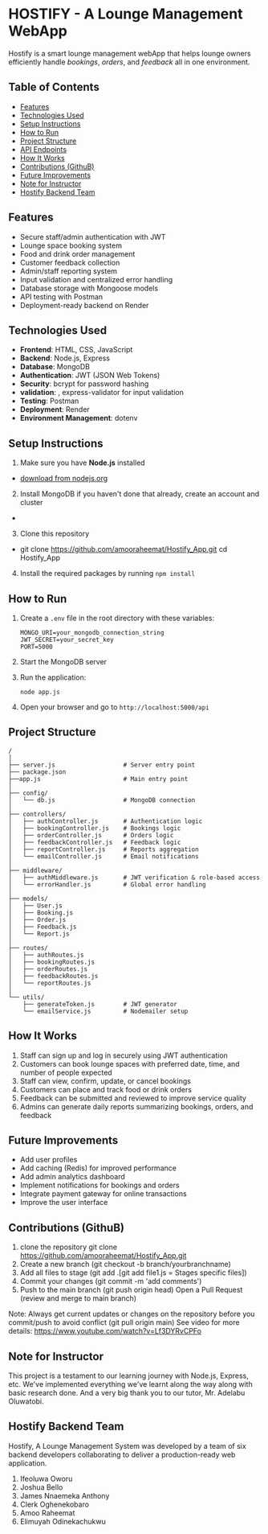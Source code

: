 
# HOSTIFY - A Lounge Management WebApp

Hostify is a smart lounge management webApp that helps lounge owners efficiently handle *bookings*, *orders*, and *feedback* all in one environment.

## Table of Contents
- [Features](#features)
- [Technologies Used](#technologies-used)
- [Setup Instructions](#setup-instructions)
- [How to Run](#how-to-run)
- [Project Structure](#project-structure)
- [API Endpoints](#api-endpoints)
- [How It Works](#how-it-works)
- [Contributions (GithuB)](#Contributions (GithuB))
- [Future Improvements](#future-improvements)
- [Note for Instructor](#note-for-instructor)
- [Hostify Backend Team](#hostify-backend-team)

## Features

- Secure staff/admin authentication with JWT  
- Lounge space booking system  
- Food and drink order management  
- Customer feedback collection  
- Admin/staff reporting system  
- Input validation and centralized error handling  
- Database storage with Mongoose models  
- API testing with Postman  
- Deployment-ready backend on Render

## Technologies Used

- **Frontend**: HTML, CSS, JavaScript
- **Backend**: Node.js, Express
- **Database**: MongoDB
- **Authentication**: JWT (JSON Web Tokens)
- **Security**: bcrypt for password hashing
- **validation**: , express-validator for input validation
- **Testing**: Postman
- **Deployment**: Render
- **Environment Management**: dotenv

## Setup Instructions

1. Make sure you have **Node.js** installed 
 - [download from nodejs.org](https://nodejs.org/)
2. Install MongoDB if you haven't done that already, create an account and cluster
 - 
3. Clone this repository 
 - git clone https://github.com/amooraheemat/Hostify_App.git
   cd Hostify_App
4. Install the required packages by running `npm install`

## How to Run

1. Create a `.env` file in the root directory with these variables:
   ```
   MONGO_URI=your_mongodb_connection_string
   JWT_SECRET=your_secret_key
   PORT=5000
   ```

2. Start the MongoDB server

3. Run the application:
   ```
   node app.js
   ```

4. Open your browser and go to `http://localhost:5000/api`

## Project Structure

```
/
│
├── server.js                   # Server entry point
├── package.json
├──app.js                       # Main entry point
│
├── config/
│   └── db.js                   # MongoDB connection
│
├── controllers/
│   ├── authController.js       # Authentication logic
│   ├── bookingController.js    # Bookings logic
│   ├── orderController.js      # Orders logic
│   ├── feedbackController.js   # Feedback logic
│   ├── reportController.js     # Reports aggregation
│   └── emailController.js      # Email notifications
│
├── middleware/
│   ├── authMiddleware.js       # JWT verification & role-based access
│   └── errorHandler.js         # Global error handling
│
├── models/
│   ├── User.js
│   ├── Booking.js
│   ├── Order.js
│   ├── Feedback.js
│   └── Report.js
│
├── routes/
│   ├── authRoutes.js
│   ├── bookingRoutes.js
│   ├── orderRoutes.js
│   ├── feedbackRoutes.js
│   └── reportRoutes.js
│
└── utils/
    ├── generateToken.js        # JWT generator
    └── emailService.js         # Nodemailer setup

```

## How It Works

1. Staff can sign up and log in securely using JWT authentication
2. Customers can book lounge spaces with preferred date, time, and number of people expected
3. Staff can view, confirm, update, or cancel bookings
4. Customers can place and track food or drink orders
5. Feedback can be submitted and reviewed to improve service quality
6. Admins can generate daily reports summarizing bookings, orders, and feedback

## Future Improvements

- Add user profiles
- Add caching (Redis) for improved performance
- Add admin analytics dashboard
- Implement notifications for bookings and orders
- Integrate payment gateway for online transactions
- Improve the user interface

## Contributions (GithuB)

1. clone the repository git clone https://github.com/amooraheemat/Hostify_App.git
2. Create a new branch (git checkout -b branch/yourbranchname)
3. Add all files to stage (git add .[git add file1.js = Stages specific files])
3. Commit your changes (git commit -m 'add comments')
4. Push to the main branch (git push origin head)
Open a Pull Request (review and merge to main branch)

Note: Always get current updates or changes on the repository before you commit/push to avoid conflict (git pull origin main)
See video for more details: https://www.youtube.com/watch?v=Lf3DYRvCPFo

## Note for Instructor

This project is a testament to our learning journey with Node.js, Express, etc. We've implemented everything we've learnt along the way along with basic research done. And a very big thank you to our tutor, Mr. Adelabu Oluwatobi. 

## Hostify Backend Team
Hostify, A Lounge Management System was developed by a team of six backend developers collaborating to deliver a production-ready web application.

1. Ifeoluwa Oworu 
2. Joshua Bello
3. James Nnaemeka Anthony 
4. Clerk Oghenekobaro
5. Amoo Raheemat 
6. Elimuyah Odinekachukwu
